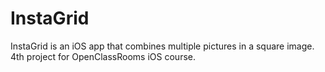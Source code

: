 # InstaGrid
InstaGrid is an iOS app that combines multiple pictures in a square image.  
4th project for OpenClassRooms iOS course.
